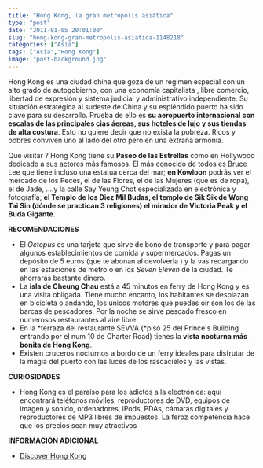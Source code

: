 ```yaml
---
title: "Hong Kong, la gran metrópolis asiática"
type: "post"
date: "2011-01-05 20:01:00"
slug: "hong-kong-gran-metropolis-asiatica-1148218"
categories: ["Asia"]
tags: ["Asia","Hong Kong"]
image: "post-background.jpg"
---
```


[](/wp-content/uploads/2011/01/1148218-326668.jpg)

Hong Kong es una ciudad china que goza de un regimen especial con un alto grado de autogobierno, con una economía capitalista , libre comercio, libertad de expresión y sistema judicial y administrativo independiente. Su situación estratégica al sudeste de China y su espléndido puerto ha sido clave para su desarrollo. Prueba de ello es **su aeropuerto internacional con escalas de las principales cias áereas, sus hoteles de lujo y sus tiendas de alta costura**. Esto no quiere decir que no exista la pobreza. Ricos y pobres conviven uno al lado del otro pero en una extraña armonía.

[](/wp-content/uploads/2011/01/1148218-326670.jpg)Que visitar ? Hong Kong tiene su **Paseo de las Estrellas** como en Hollywood dedicado a sus actores más famosos. El más conocido de todos es Bruce Lee que tiene incluso una estatua cerca del mar; **en Kowloon** podrás ver el mercado de los Peces, el de las Flores, el de las Mujeres (que es de ropa), el de Jade, ....y la calle Say Yeung Chot especializada en electrónica y fotografía; **el Templo de los Diez Mil Budas, el templo de Sik Sik de Wong Tai Sin (dónde se practican 3 religiones) el mirador de Victoria Peak y el Buda Gigante**.

**RECOMENDACIONES**

- El *Octopus* es una tarjeta que sirve de bono de transporte y para pagar algunos establecimientos de comida y supermercados. Pagas un depósito de 5 euros (que te abonan al devolverla ) y la vas recargando en las estaciones de metro o en los *Seven Eleven* de la ciudad. Te ahorrarás bastante dinero.
- La **isla de Cheung Chau** está a 45 minutos en ferry de Hong Kong y es una visita obligada. Tiene mucho encanto, los habitantes se desplazan en bicicleta o andando, los únicos motores que puedes oir son los de las barcas de pescadores. Por la noche se sirve pescado fresco en numerosos restaurantes al aire libre.
- [](/wp-content/uploads/2011/01/1148218-326669.jpg)En la *terraza del restaurante SEVVA (*piso 25 del Prince's Building entrando por el num 10 de Charter Road) tienes la **vista nocturna más bonita de Hong Kong**.
- Existen cruceros nocturnos a bordo de un ferry ideales para disfrutar de la magia del puerto con las luces de los rascacielos y las vistas.

**CURIOSIDADES**

- Hong Kong es el paraíso para los adictos a la electrónica: aquí encontrará teléfonos móviles, reproductores de DVD, equipos de imagen y sonido, ordenadores, iPods, PDAs, cámaras digitales y reproductores de MP3 libres de impuestos. La feroz competencia hace que los precios sean muy atractivos

**INFORMACIÓN ADICIONAL**

- [Discover Hong Kong](http://www.discoverhongkong.com/spanish/)